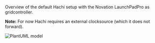 Overview of the default Hachi setup with the Novation LaunchPadPro as gridcontroller.

**Note:** For now Hachi requires an external clocksource (which it does not forward).

![PlantUML model](http://www.plantuml.com/plantuml/png/5Osn3K8n30Lxfe05ubzJ_LM2OqWaVpkAdyNwXEfEkkBEG5t8Is-FOQpP99VUEp3ZIRJgjtm6UhuoPB4Rn53OBuf3nOxHQ4Hqfx16EvimXbjGSwOGvDmgxvgACl-JKwnj_W00?v=0.0.4)
